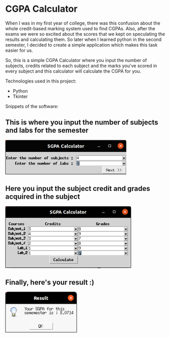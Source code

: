 # CGPA Calculator

When I was in my first year of college, there was this confusion about the whole credit-based marking system used to find CGPAs. Also, after the exams we were so excited about the scores that we kept on speculating the results and calculating them. So later when I learned python in the second semester, I decided to create a simple application which makes this task easier for us. 

So, this is a simple CGPA Calculator where you input the number of subjects, credits related to each subject and the marks you've scored in every subject and this calculator will calculate the CGPA for you.

Technologies used in this project:
* Python
* Tkinter
	
	
Snippets of the software: 

## This is where you input the number of subjects and labs for the semester
<img src="https://github.com/iashreya/TkinterApplications/blob/master/CGPA_Calculator/images/image1.png" alt="Image1"/>

## Here you input the subject credit and grades acquired in the subject
<img src="https://github.com/iashreya/TkinterApplications/blob/master/CGPA_Calculator/images/image2.png" alt="Image1"/>

## Finally, here's your result :)
<img src="https://github.com/iashreya/TkinterApplications/blob/master/CGPA_Calculator/images/image3.png" alt="Image1"/>

